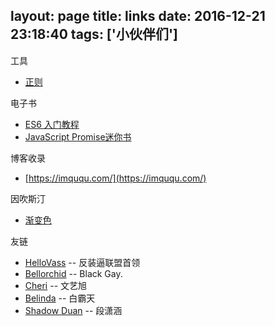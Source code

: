 layout: page
title: links
date: 2016-12-21 23:18:40
tags: ['小伙伴们']
---

工具
- [正则](https://regexper.com/#)

电子书
- [ES6 入门教程](https://es6.ruanyifeng.com/)
- [JavaScript Promise迷你书](http://liubin.org/promises-book/#introduction)

博客收录
- [https://imququ.com/](https://imququ.com/)

因吹斯汀
- [渐变色](https://uigradients.com/#CitrusPeel)

友链
- [HelloVass](http://hellovass.info/) -- 反装逼联盟首领
- [Bellorchid](http://blog.bellorchid.info/) -- Black Gay.
- [Cheri](http://cheri.love/) -- 文艺旭
- [Belinda](https://bailinlin.github.io/) -- 白霸天
- [Shadow Duan](http://www.programmernotes.net/) -- 段潇涵
